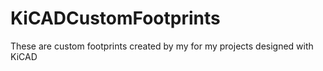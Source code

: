 KiCADCustomFootprints
=====================

These are custom footprints created by my for my projects designed with KiCAD
